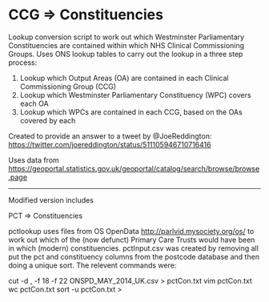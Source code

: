 # CCG => Constituencies

Lookup conversion script to work out which Westminster Parliamentary Constituencies are contained within which NHS Clinical Commissioning Groups. Uses ONS lookup tables to carry out the lookup in a three step process:

1. Lookup which Output Areas (OA) are contained in each Clinical Commissioning Group (CCG)
2. Lookup which Westminster Parliamentary Constituency (WPC) covers each OA
3. Lookup which WPCs are contained in each CCG, based on the OAs covered by each

Created to provide an answer to a tweet by @JoeReddington: https://twitter.com/joereddington/status/511105946710716416

Uses data from https://geoportal.statistics.gov.uk/geoportal/catalog/search/browse/browse.page

----

Modified version includes 

PCT => Constituencies  

pctlookup uses files from OS OpenData http://parlvid.mysociety.org/os/ to work out which of the (now defunct) Primary Care Trusts would have been in which (modern) constituencies. pctInput.csv was created by removing all put the pct and constituency columns from the postcode database and then doing a unique sort. The relevent commands were: 

 cut -d , -f 18 -f 22  ONSPD_MAY_2014_UK.csv > pctCon.txt
 vim pctCon.txt 
 wc pctCon.txt
 sort -u pctCon.txt > 



